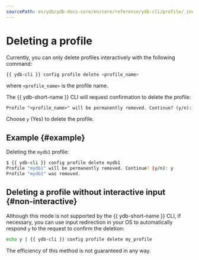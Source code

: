 ```yaml
---
sourcePath: en/ydb/ydb-docs-core/en/core/reference/ydb-cli/profile/_includes/delete.md
---
```

# Deleting a profile

Currently, you can only delete profiles interactively with the following command:

```bash
{{ ydb-cli }} config profile delete <profile_name>
```

where `<profile_name>` is the profile name.

The {{ ydb-short-name }} CLI will request confirmation to delete the profile:

```text
Profile "<profile_name>" will be permanently removed. Continue? (y/n): 
```

Choose `y` (Yes) to delete the profile.

## Example {#example}

Deleting the `mydb1` profile:

```bash
$ {{ ydb-cli }} config profile delete mydb1
Profile "mydb1" will be permanently removed. Continue? (y/n): y
Profile "mydb1" was removed.
```

## Deleting a profile without interactive input {#non-interactive}

Although this mode is not supported by the {{ ydb-short-name }} CLI, if necessary, you can use input redirection in your OS to automatically respond `y` to the request to confirm the deletion:

```bash
echo y | {{ ydb-cli }} config profile delete my_profile
```

The efficiency of this method is not guaranteed in any way.

